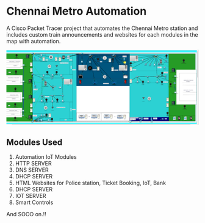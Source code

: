 # Chennai Metro Automation

A Cisco Packet Tracer project that automates the Chennai Metro station and includes custom train announcements and websites for each modules in the map with automation.


![Demo](./.github/demo.png)


## Modules Used
<ol>
  <li>Automation IoT Modules</li>
  <li>HTTP SERVER</li>
  <li>DNS SERVER</li>
  <li>DHCP SERVER</li>
  <li>HTML Websites for Police station, Ticket Booking, IoT, Bank</li>
  <li>DHCP SERVER</li>
  <li>IOT SERVER</li>
  <li>Smart Controls</li>
</ol>
And SOOO on.!!

